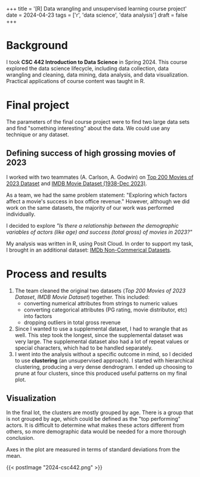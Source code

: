 +++
title = '[R] Data wrangling and unsupervised learning course project'
date = 2024-04-23
tags = ['r', 'data science', 'data analysis']
draft = false
+++

# Background
I took **CSC 442 Introduction to Data Science** in Spring 2024.
This course explored the data science lifecycle, including data collection, data wrangling and cleaning, data mining, data analysis, and data visualization.
Practical applications of course content was taught in R.

# Final project
The parameters of the final course project were to find two large data sets and find "something interesting" about the data.
We could use any technique or any dataset.

## Defining success of high grossing movies of 2023
I worked with two teammates (A. Carlson, A. Godwin) on [Top 200 Movies of 2023 Dataset](https://www.kaggle.com/datasets/mohammadrizwansajjad/top-200-movies-of-2023/code)
and [IMDB Movie Dataset (1938-Dec 2023)](https://www.kaggle.com/datasets/kianindeed/imdb-movie-dataset-dec-2023).

As a team, we had the same problem statement: "Exploring which factors affect a movie's success in box office revenue."
However, although we did work on the same datasets, the majority of our work was performed individually.

I decided to explore *"Is there a relationship between the demographic variables of actors (like age) and success (total gross) of movies in 2023?"*

My analysis was written in R, using Posit Cloud.
In order to support my task, I brought in an additional dataset: [IMDb Non-Commerical Datasets](https://developer.imdb.com/non-commercial-datasets/).

# Process and results
1. The team cleaned the original two datasets (*Top 200 Movies of 2023 Dataset*, *IMDB Movie Dataset*) together.
This included:
    - converting numerical attributes from strings to numeric values
    - converting categorical attributes (PG rating, movie distributor, etc) into factors
    - dropping outliers in total gross revenue
2. Since I wanted to use a supplemental dataset, I had to wrangle that as well.
This step took the longest, since the supplemental dataset was very large.
The supplemental dataset also had a lot of repeat values or special characters, which had to be handled separately.
3. I went into the analysis without a specific outcome in mind, so I decided to use **clustering** (an unsupervised approach).
I started with hierarchical clustering, producing a very dense dendrogram.
I ended up choosing to prune at four clusters, since this produced useful patterns on my final plot.

## Visualization
In the final lot, the clusters are mostly grouped by age.
There is a group that is not grouped by age, which could be defined as the "top performing" actors.
It is difficult to determine what makes these actors different from others, so more demographic data would be needed for a more thorough conclusion.

Axes in the plot are measured in terms of standard deviations from the mean.

{{< postImage "2024-csc442.png" >}}
